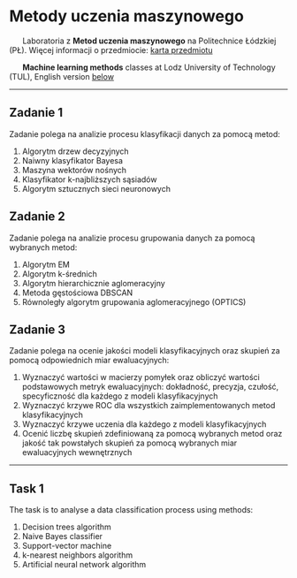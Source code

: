 # Metody uczenia maszynowego

<img src="https://static.dwcdn.net/css/flag-icons/flags/4x3/pl.svg" height="10" width="20"> Laboratoria z **Metod uczenia maszynowego** na Politechnice Łódzkiej (PŁ). Więcej informacji o przedmiocie: [karta przedmiotu](https://programy.p.lodz.pl/ectslabel-web/przedmiot_3.jsp?l=pl&idPrzedmiotu=172759&pkId=1149&s=1&j=0&w=informatyka%20stosowana&v=3)

<img src="https://static.dwcdn.net/css/flag-icons/flags/4x3/gb.svg" height="10" width="20"> **Machine learning methods** classes at Lodz University of Technology (TUL), English version [below](#Task-1)

---

## Zadanie 1

Zadanie polega na analizie procesu klasyfikacji danych za pomocą metod:

1. Algorytm drzew decyzyjnych
2. Naiwny klasyfikator Bayesa
3. Maszyna wektorów nośnych
4. Klasyfikator k-najbliższych sąsiadów
5. Algorytm sztucznych sieci neuronowych

## Zadanie 2

Zadanie polega na analizie procesu grupowania danych za pomocą wybranych metod:

1. Algorytm EM
2. Algorytm k-średnich
3. Algorytm hierarchicznie aglomeracyjny
4. Metoda gęstościowa DBSCAN
5. Równoległy algorytm grupowania aglomeracyjnego (OPTICS)

## Zadanie 3

Zadanie polega na ocenie jakości modeli klasyfikacyjnych oraz skupień za pomocą odpowiednich miar ewaluacyjnych:

1. Wyznaczyć wartości w macierzy pomyłek oraz obliczyć wartości podstawowych metryk ewaluacyjnych: dokładność, precyzja, czułość, specyficzność dla każdego z modeli klasyfikacyjnych
2. Wyznaczyć krzywe ROC dla wszystkich zaimplementowanych metod klasyfikacyjnych
3. Wyznaczyć krzywe uczenia dla każdego z modeli klasyfikacyjnych
4. Ocenić liczbę skupień zdefiniowaną za pomocą wybranych metod oraz jakość tak powstałych skupień za pomocą wybranych miar ewaluacyjnych wewnętrznych

---

## Task 1

The task is to analyse a data classification process using methods:

1. Decision trees algorithm
2. Naive Bayes classifier
3. Support-vector machine
4. k-nearest neighbors algorithm
5. Artificial neural network algorithm

